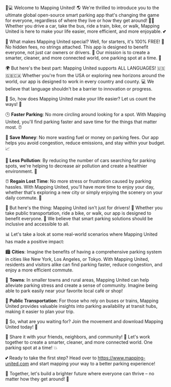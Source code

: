 🚗💻 Welcome to Mapping United! 🌎 We're thrilled to introduce you to the ultimate global open-source smart parking app that's changing the game for everyone, regardless of where they live or how they get around! 🏃‍♀️ Whether you drive a car, take the bus, ride a train, bike, or walk, Mapping United is here to make your life easier, more efficient, and more enjoyable. 💕

🌟 What makes Mapping United special? Well, for starters, it's 100% FREE! 🎉 No hidden fees, no strings attached. This app is designed to benefit everyone, not just car owners or drivers. 🚗 Our mission is to create a smarter, cleaner, and more connected world, one parking spot at a time. 💪

🌍 But here's the best part: Mapping United supports ALL LANGUAGES! 🇺🇸🇬🇧🇨🇦 Whether you're from the USA or exploring new horizons around the world, our app is designed to work in every country and county. 💻 We believe that language shouldn't be a barrier to innovation or progress.

💪 So, how does Mapping United make your life easier? Let us count the ways! 🤔

🕒 **Faster Parking**: No more circling around looking for a spot. With Mapping United, you'll find parking faster and save time for the things that matter most. ⏰

💸 **Save Money**: No more wasting fuel or money on parking fees. Our app helps you avoid congestion, reduce emissions, and stay within your budget. 📈

🌟 **Less Pollution**: By reducing the number of cars searching for parking spots, we're helping to decrease air pollution and create a healthier environment. 💨

⏰ **Regain Lost Time**: No more stress or frustration caused by parking hassles. With Mapping United, you'll have more time to enjoy your day, whether that's exploring a new city or simply enjoying the scenery on your daily commute. 🌅

🌈 But here's the thing: Mapping United isn't just for drivers! 🔴 Whether you take public transportation, ride a bike, or walk, our app is designed to benefit everyone. 🤝 We believe that smart parking solutions should be inclusive and accessible to all.

📊 Let's take a look at some real-world scenarios where Mapping United has made a positive impact:

🏙️ **Cities**: Imagine the benefits of having a comprehensive parking system in cities like New York, Los Angeles, or Tokyo. With Mapping United, residents and visitors alike can find parking faster, reduce congestion, and enjoy a more efficient commute.

🌳 **Towns**: In smaller towns and rural areas, Mapping United can help alleviate parking stress and create a sense of community. Imagine being able to park easily near your favorite local café or shop!

🚂 **Public Transportation**: For those who rely on buses or trains, Mapping United provides valuable insights into parking availability at transit hubs, making it easier to plan your trip.

💪 So, what are you waiting for? Join the movement and download Mapping United today! 📲

🌟 Share it with your friends, neighbors, and community! 🤝 Let's work together to create a smarter, cleaner, and more connected world. One parking spot at a time! 💥

💕 Ready to take the first step? Head over to https://www.mapping-united.com and start mapping your way to a better parking experience!

🌟 Together, let's build a brighter future where everyone can thrive – no matter how they get around! 🌈